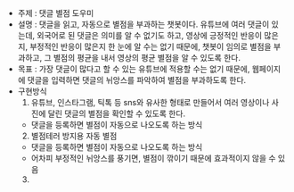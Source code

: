 - 주제 : 댓글 별점 도우미
- 설명 : 댓글을 읽고, 자동으로 별점을 부과하는 챗봇이다. 유튜브에 여러 댓글이 있는데, 외국어로 된 댓글은 의미를 알 수 없기도 하고, 영상에 긍정적인 반응이 많은지, 부정적인 반응이 많은지 한 눈에 알 수는 없기 때문에, 챗봇이 임의로 별점을 부과하고, 그 별점의 평균을 내서 영상의 평균 별점을 알 수 있도록 한다.
- 목표 : 가장 댓글이 많다고 할 수 있는 유튜브에 적용할 수는 없기 때문에, 웹페이지에 댓글을 입력하면 댓글의 뉘앙스를 파악하여 별점을 부과하도록 한다.
- 구현방식
  1) 유튜브, 인스타그램, 틱톡 등 sns와 유사한 형태로 만들어서 여러 영상이나 사진에 달린 댓글의 별점을 확인할 수 있도록 한다.
  	* 댓글을 등록하면 별점이 자동으로 나오도록 하는 방식
  2) 별점테러 방지용 자동 별점
  	* 댓글을 등록하면 별점이 자동으로 나오도록 하는 방식
  	* 어차피 부정적인 뉘앙스를 풍기면, 별점이 깎이기 때문에 효과적이지 않을 수 있음
  3) 
